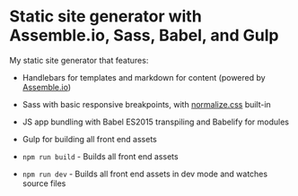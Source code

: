 # Static site generator with Assemble.io, Sass, Babel, and Gulp

My static site generator that features:
* Handlebars for templates and markdown for content (powered by [Assemble.io](https://github.com/assemble/assemble))
* Sass with basic responsive breakpoints, with [normalize.css](https://github.com/necolas/normalize.css/) built-in
* JS app bundling with Babel ES2015 transpiling and Babelify for modules
* Gulp for building all front end assets

* `npm run build` - Builds all front end assets
* `npm run dev` - Builds all front end assets in dev mode and watches source files
